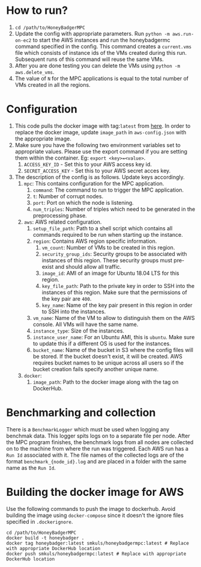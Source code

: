 # How to run?
1. `cd /path/to/HoneyBadgerMPC`
2. Update the config with appropriate parameters. Run `python -m aws.run-on-ec2` to start the AWS instances and run the honeybadgermc command specified in the config. This command creates a `current.vms` file which consists of instance ids of the VMs created during this run. Subsequent runs of this command will reuse the same VMs.
3. After you are done testing you can delete the VMs using `python -m aws.delete_vms`.
4. The value of `N` for the MPC applications is equal to the total number of VMs created in all the regions.

# Configuration
1. This code pulls the docker image with tag:`latest` from [here](https://hub.docker.com/r/smkuls/honeybadgermpc/tags/). In order to replace the docker image, update `image_path` in `aws-config.json` with the appropriate image.
2. Make sure you have the following two environment variables set to appropriate values. Please use the export command if you are setting them within the container. Eg: `export <key>=<value>`.
    1. `ACCESS_KEY_ID` - Set this to your AWS access key id.
    2. `SECRET_ACCESS_KEY` - Set this to your AWS secret acces key.
3. The description of the config is as follows. Update keys accordingly.
    1. `mpc`: This contains configuration for the MPC application.
        1. `command`: The command to run to trigger the MPC application.
        2. `t`: Number of corrupt nodes.
        3. `port`: Port on which the node is listening.
        4. `num_triples`: Number of triples which need to be generated in the preprocessing phase.
    2. `aws`: AWS related configuration.
        1. `setup_file_path`: Path to a shell script which contains all commands required to be run when starting up the instance.
        2. `region`: Contains AWS region specific information.
            1. `vm_count`: Number of VMs to be created in this region.
            2. `security_group_ids`: Security groups to be associated with instances of this region. These security groups must pre-exist and should allow all traffic.
            3. `image_id`: AMI of an image for Ubuntu 18.04 LTS for this region.
            4. `key_file_path`: Path to the private key in order to SSH into the instances of this region. Make sure that the permissions of the key pair are `400`.
            5. `key_name`: Name of the key pair present in this region in order to SSH into the instances.
        3. `vm_name`: Name of the VM to allow to distinguish them on the AWS console. All VMs will have the same name.
        4. `instance_type`: Size of the instances.
        5. `instance_user_name`: For an Ubuntu AMI, this is `ubuntu`. Make sure to update this if a different OS is used for the instances.
        6. `bucket_name`: Name of the bucket in S3 where the config files will be stored. If the bucket doesn't exist, it will be created. AWS requires bucket names to be unique across all users so if the bucket creation fails specify another unique name.
    3. `docker`:
        1. `image_path`: Path to the docker image along with the tag on DockerHub.


# Benchmarking and collection
There is a `BenchmarkLogger` which must be used when logging any benchmak data. This logger spits logs on to a separate file per node. After the MPC program finishes, the benchmark logs from all nodes are collected on to the machine from where the run was triggered. Each AWS run has a `Run Id` associated with it. The file names of the collected logs are of the format `benchmark_{node_id}.log` and are placed in a folder with the same name as the `Run Id`.

# Building the docker image for AWS
Use the following commands to push the image to dockerhub. Avoid building the image using `docker-compose` since it doesn't the ignore files specified in `.dockerignore`.
```
cd /path/to/HoneyBadgerMPC
docker build -t honeybadger .
docker tag honeybadger:latest smkuls/honeybadgermpc:latest # Replace with appropriate DockerHub location
docker push smkuls/honeybadgermpc:latest # Replace with appropriate DockerHub location

```